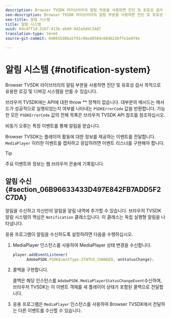 ```yaml
---
description: Browser TVSDK 라이브러리의 알림 부분을 사용하면 진단 및 유효성 검사 목적으로 유용한 로깅 및 디버깅 시스템을 만들 수 있습니다.
seo-description: Browser TVSDK 라이브러리의 알림 부분을 사용하면 진단 및 유효성 검사 목적으로 유용한 로깅 및 디버깅 시스템을 만들 수 있습니다.
seo-title: 알림 시스템
title: 알림 시스템
uuid: 69c4ff1d-3167-413b-ab49-942a5ddc34d7
translation-type: tm+mt
source-git-commit: 040655d8ba5f91c98ed0584c08db226ffe1e0f4e

---
```



# 알림 시스템 {#notification-system}

Browser TVSDK 라이브러리의 알림 부분을 사용하면 진단 및 유효성 검사 목적으로 유용한 로깅 및 디버깅 시스템을 만들 수 있습니다.

<!--<a id="section_EC5DBE8DDA434B70A01FA2F3EF4618BD"></a>-->

브라우저 TVSDK에는 API에 대한 throw ** 정책이 없습니다. 대부분의 메서드는 메서드가 성공적으로 실행되었는지 여부를 나타내는 `PSDKErrorCode` 값을 반환합니다. 가능한 모든 `PSDKErrorCode` 값의 전체 목록은 브라우저 TVSDK API 참조를 참조하십시오.

비동기 오류는 특정 이벤트를 통해 알림을 받습니다.

Browser TVSDK는 플레이어 활동에 대한 정보를 제공하는 이벤트를 전달합니다. `MediaPlayer` 이러한 이벤트를 캡처하고 응답하려면 이벤트 리스너를 구현해야 합니다.

>[!TIP]
>
>주요 이벤트와 정보는 웹 브라우저 콘솔에 기록됩니다.

## 알림 수신 {#section_06B96633433D497E842FB7ADD5F2C7DA}

알림을 수신하고 자신만의 알림을 알림 내역에 추가할 수 있습니다. 브라우저 TVSDK 알림 시스템의 핵심은 `Notification` 클래스입니다. 이 클래스는 독립 실행형 알림을 나타냅니다.

응용 프로그램이 알림을 수신하도록 설정하려면 다음을 수행하십시오.

1. MediaPlayer 인스턴스를 사용하여 MediaPlayer 상태 변경을 수신합니다.

   ```js
   player.addEventListener( 
         AdobePSDK.PSDKEventType.STATUS_CHANGED, onStatusChange);
   ```

1. 콜백을 구현합니다.

   콜백은 해당 인스턴스를 `AdobePSDK.MediaPlayerStatusChangeEvent`수신하며, 브라우저 TVSDK는 이 이벤트 객체를 새 플레이어 상태가 포함된 콜백으로 전달합니다.
1. 응용 프로그램은 `MediaPlayer` 인스턴스를 사용하여 Browser TVSDK에서 전달하는 다른 이벤트를 수신할 수 있습니다.

